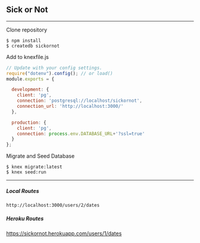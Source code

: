 ## Sick or Not

---

Clone repository

```
$ npm install
$ createdb sickornot
```

Add to knexfile.js
```js
// Update with your config settings.
require("dotenv").config(); // or load()
module.exports = {

  development: {
    client: 'pg',
    connection: 'postgresql://localhost/sickornot',
    connection_url: 'http://localhost:3000/'
  },

  production: {
    client: 'pg',
    connection: process.env.DATABASE_URL+'?ssl=true'
  }
};

```
Migrate and Seed Database
```
$ knex migrate:latest
$ knex seed:run

```

---

##### Local Routes
`http://localhost:3000/users/2/dates`


##### Heroku Routes

https://sickornot.herokuapp.com/users/1/dates
